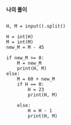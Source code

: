 **나의 풀이**
<pre>
<code>
H, M = input().split()

H = int(H)
M = int(M)
new_M = M - 45

if new_M >= 0:
    M = new_M
    print(H, M)
else:
    M = 60 + new_M
    if H == 0:
        H = 23
        print(H, M)

    else:
        H = H - 1
        print(H, M)
</code>
</pre>
